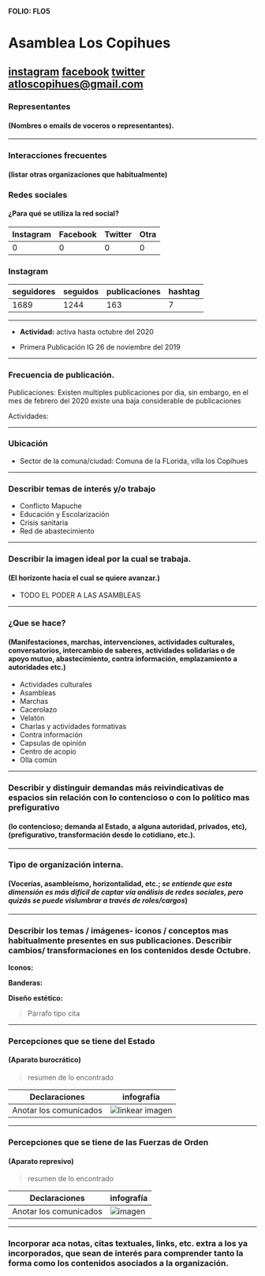 #### FOLIO: FLO5
# Asamblea Los Copihues

[instagram](https://www.instagram.com/asambleaterritorialloscopihues/)
[facebook](https://www.facebook.com/at.loscopihues.94)
[twitter]()
<atloscopihues@gmail.com>
---

### Representantes
#### (Nombres o emails de voceros o representantes).

---
### Interacciones frecuentes
#### (listar otras organizaciones que habitualmente)

### Redes sociales
#### ¿Para qué se utiliza la red social?
| Instagram | Facebook | Twitter | Otra 
|---|---|---|---|
|0|0|0|0|

### **Instagram**
| seguidores | seguidos | publicaciones | hashtag |
|---|---|---|---|
|1689|1244|163|7|

---

* **Actividad:** activa hasta octubre del 2020   

* Primera Publicación IG 26 de noviembre del 2019

---
### Frecuencia de publicación.

Publicaciones: Existen multiples publicaciones por dia, sin embargo, en el mes de febrero del 2020 existe una baja considerable de publicaciones

Actividades:

---
### Ubicación
* Sector de la comuna/ciudad: Comuna de la FLorida, villa los Copihues

---
### Describir temas de interés y/o trabajo

* Conflicto Mapuche
* Educación y Escolarización
* Crisis sanitaria 
* Red de abastecimiento 

---
### Describir la imagen ideal por la cual se trabaja.
#### (El horizonte hacia el cual se quiere avanzar.)

* TODO EL PODER A LAS ASAMBLEAS

---
### ¿Que se hace?
#### (Manifestaciones, marchas, intervenciones, actividades culturales, conversatorios, intercambio de saberes, actividades solidarias o de apoyo mutuo, abastecimiento, contra información, emplazamiento a autoridades etc.)

* Actividades culturales
* Asambleas 
* Marchas
* Cacerolazo 
* Velatón 
* Charlas y actividades formativas
* Contra información 
* Capsulas de opinión
* Centro de acopio
* Olla común 

---
### Describir y distinguir demandas más reivindicativas de espacios sin relación con lo contencioso o con lo político mas prefigurativo
#### (lo contencioso; demanda al Estado, a alguna autoridad, privados, etc), (prefigurativo, transformación desde lo cotidiano, etc.).

---
### Tipo de organización interna.
#### (Vocerías, asambleísmo, horizontalidad, etc.; *se entiende que esta dimensión es más difícil de captar vía análisis de redes sociales, pero quizás se puede vislumbrar a través de roles/cargos*)

---
### Describir los temas / imágenes- iconos / conceptos mas habitualmente presentes en sus publicaciones. Describir cambios/ transformaciones en los contenidos desde Octubre.

**Iconos:**

**Banderas:**

**Diseño estético:**

> Párrafo tipo cita 

---
### Percepciones que se tiene del Estado
#### (Aparato burocrático)
> resumen de lo encontrado

| Declaraciones | infografía | 
|---|---|
|Anotar los comunicados | ![linkear imagen]() |

---
### Percepciones que se tiene de las Fuerzas de Orden
#### (Aparato represivo)
> resumen de lo encontrado

| Declaraciones | infografía | 
|---|---|
|Anotar los comunicados | ![imagen]() |


---
### Incorporar aca notas, citas textuales, links, etc. extra a los ya incorporados, que sean de interés para comprender tanto la forma como los contenidos asociados a la organización.

